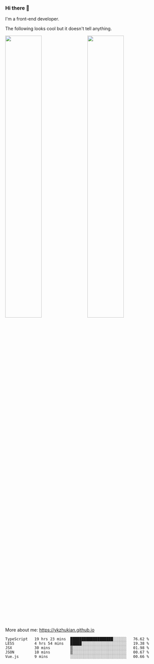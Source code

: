 ### Hi there 👋

I'm a front-end developer.

The following looks cool but it doesn't tell anything.

[<img align="right" width="48%" src="https://github-readme-stats.vercel.app/api?username=ykzhukian&show_icons=true&theme=dracula">](https://github.com/anuraghazra/github-readme-stats)

[<img width="48%" src="https://github-readme-stats.vercel.app/api/top-langs/?username=ykzhukian&layout=compact&theme=dracula">](https://github.com/anuraghazra/github-readme-stats)

More about me: 
https://ykzhukian.github.io

<!--START_SECTION:waka-->
```text
TypeScript   19 hrs 23 mins  ███████████████████░░░░░░   76.62 % 
LESS         4 hrs 54 mins   █████░░░░░░░░░░░░░░░░░░░░   19.38 % 
JSX          30 mins         ▒░░░░░░░░░░░░░░░░░░░░░░░░   01.98 % 
JSON         10 mins         ▒░░░░░░░░░░░░░░░░░░░░░░░░   00.67 % 
Vue.js       9 mins          ░░░░░░░░░░░░░░░░░░░░░░░░░   00.66 % 
```
<!--END_SECTION:waka-->
